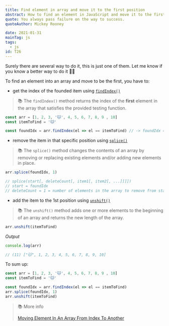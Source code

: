 ```yaml
---
title: Find element in array and move it to the first position
abstract: How to find an element in JavaScript and move it to the first position.
quote: You always pass failure on the way to success.
quoteAuthor: Mickey Rooney

date: 2021-01-31
mainTag: js
tags:
  - js
id: T26
---
```


Surely there are several way to do it, this is just one of them. Let me know if you know a better way to do it 💪🏻

To find an element into an array and move to be the first, you have to:

- get the index of the founded item using [`findIndex()`](https://developer.mozilla.org/en-US/docs/Web/JavaScript/Reference/Global_Objects/Array/findIndex)

> 📚 The `findIndex()` method returns the index of the **first** element in the array that satisfies the provided testing function.

```js
const arr = [1, 2, 3, '🐱', 4, 5, 6, 7, 8, 9 , 10]
const itemToFind = '🐱'

const foundIdx = arr.findIndex(el => el == itemToFind) // -> foundIdx = 3
```

- remove the item in that specific position using [`splice()`](https://developer.mozilla.org/en-US/docs/Web/JavaScript/Reference/Global_Objects/Array/splice)

> 📚 The `splice()` method changes the contents of an array by removing or replacing existing elements and/or adding new elements in place.


```js
arr.splice(foundIdx, 1)

// splice(start[, deleteCount[, item1[, item2[, ...]]]])
// start = foundIdx
// deleteCount = 1 = number of elements in the array to remove from start
```

- add the item to the 1st position using [`unshift()`](https://developer.mozilla.org/en-us/docs/Web/JavaScript/Reference/Global_Objects/Array/unshift)

> 📚 The `unshift()` method adds one or more elements to the beginning of an array and returns the new length of the array.

```js
arr.unshift(itemToFind)
```

_Output_

```js
console.log(arr)

// (11) ["🐱", 1, 2, 3, 4, 5, 6, 7, 8, 9, 10]
```

To sum up:

```js
const arr = [1, 2, 3, '🐱', 4, 5, 6, 7, 8, 9 , 10]
const itemToFind = '🐱'

const foundIdx = arr.findIndex(el => el == itemToFind)
arr.splice(foundIdx, 1)
arr.unshift(itemToFind)
```

> 📚 More info
>
> [Moving Element In An Array From Index To Another](https://dev.to/jalal246/moving-element-in-an-array-from-index-to-another-464b)
